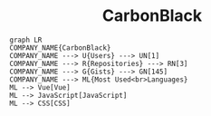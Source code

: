 <h1 align="center">CarbonBlack</h1>

```mermaid
graph LR
COMPANY_NAME{CarbonBlack}
COMPANY_NAME ---> U{Users} ---> UN[1]
COMPANY_NAME ---> R{Repositories} ---> RN[3]
COMPANY_NAME ---> G{Gists} ---> GN[145]
COMPANY_NAME ---> ML{Most Used<br>Languages}
ML --> Vue[Vue]
ML --> JavaScript[JavaScript]
ML --> CSS[CSS]
```
